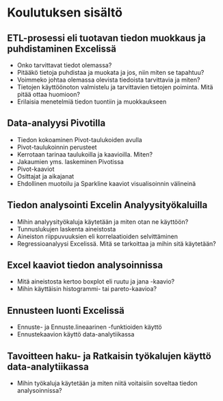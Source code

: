 # Koulutuksen sisältö

## ETL-prosessi eli tuotavan tiedon muokkaus ja puhdistaminen Excelissä

* Onko tarvittavat tiedot olemassa?
* Pitääkö tietoja puhdistaa ja muokata ja jos, niin miten se tapahtuu?
* Voimmeko johtaa olemassa olevista tiedoista tarvittavia ja miten?
* Tietojen käyttöönoton valmistelu ja tarvittavien tietojen poiminta. Mitä pitää ottaa huomioon?
* Erilaisia menetelmiä tiedon tuontiin ja muokkaukseen

## Data-analyysi Pivotilla

* Tiedon kokoaminen Pivot-taulukoiden avulla
* Pivot-taulukoinnin perusteet
* Kerrotaan tarinaa taulukoilla ja kaavioilla. Miten?
* Jakaumien yms. laskeminen Pivotissa
* Pivot-kaaviot
* Osittajat ja aikajanat
* Ehdollinen muotoilu ja Sparkline kaaviot visualisoinnin välineinä

## Tiedon analysointi Excelin Analyysityökaluilla

* Mihin analyysityökaluja käytetään ja miten otan ne käyttöön?
* Tunnuslukujen laskenta aineistosta
* Aineiston riippuvuuksien eli korrelaatioiden selvittäminen
* Regressioanalyysi Excelissä. Mitä se tarkoittaa ja mihin sitä käytetään?

## Excel kaaviot tiedon analysoinnissa

* Mitä aineistosta kertoo boxplot eli ruutu ja jana -kaavio?
* Mihin käyttäisin histogrammi- tai pareto-kaavioa?

## Ennusteen luonti Excelissä

* Ennuste- ja Ennuste.lineaarinen -funktioiden käyttö
* Ennustekaavion käyttö data-analytiikassa

## Tavoitteen haku- ja Ratkaisin työkalujen käyttö data-analytiikassa

* Mihin työkaluja käytetään ja miten niitä voitaisiin soveltaa tiedon analysoinnissa?